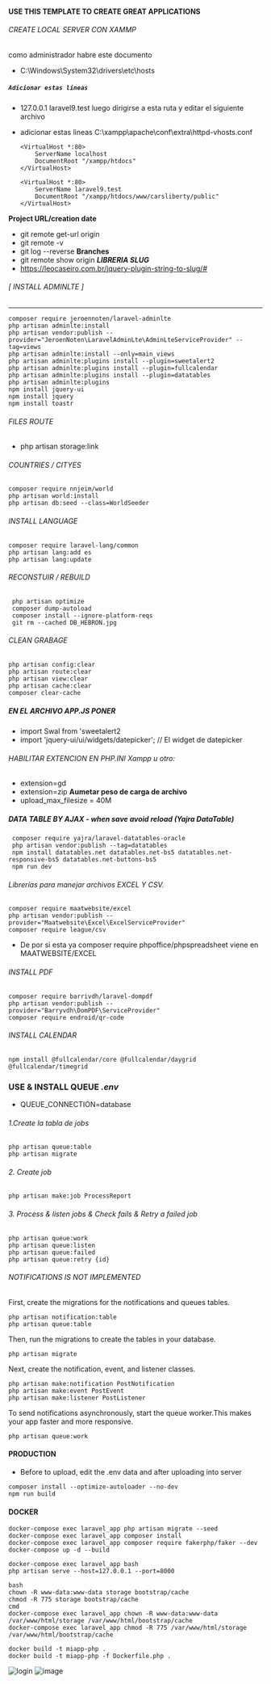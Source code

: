 ####  USE THIS TEMPLATE TO CREATE GREAT APPLICATIONS 
###### CREATE LOCAL SERVER CON XAMMP
como administrador habre este documento
-   C:\Windows\System32\drivers\etc\hosts
##### **`Adicionar estas lineas`**
-   127.0.0.1 laravel9.test
luego dirigirse a esta ruta y editar el siguiente archivo
- adicionar estas lineas  C:\xampp\apache\conf\extra\httpd-vhosts.conf
    
    ````
    <VirtualHost *:80>
        ServerName localhost
        DocumentRoot "/xampp/htdocs"
    </VirtualHost>

    <VirtualHost *:80>
        ServerName laravel9.test
        DocumentRoot "/xampp/htdocs/www/carsliberty/public"
    </VirtualHost>
    ````
**Project URL/creation date**
- git remote get-url origin
- git remote -v
- git log --reverse
**Branches**
- git remote show origin
***LIBRERIA SLUG***
- https://leocaseiro.com.br/jquery-plugin-string-to-slug/#

###### [ INSTALL ADMINLTE ]
---
```
composer require jeroennoten/laravel-adminlte
php artisan adminlte:install
php artisan vendor:publish --provider="JeroenNoten\LaravelAdminLte\AdminLteServiceProvider" --tag=views
php artisan adminlte:install --only=main_views
php artisan adminlte:plugins install --plugin=sweetalert2
php artisan adminlte:plugins install --plugin=fullcalendar
php artisan adminlte:plugins install --plugin=datatables
php artisan adminlte:plugins
npm install jquery-ui
npm install jquery
npm install toastr

```
###### FILES ROUTE
- php artisan storage:link 

###### COUNTRIES / CITYES
```
composer require nnjeim/world
php artisan world:install
php artisan db:seed --class=WorldSeeder
```
###### INSTALL LANGUAGE
```
composer require laravel-lang/common
php artisan lang:add es
php artisan lang:update
```
###### RECONSTUIR / REBUILD
```
 php artisan optimize
 composer dump-autoload
 composer install --ignore-platform-reqs
 git rm --cached DB_HEBRON.jpg

```
###### CLEAN GRABAGE
```
php artisan config:clear
php artisan route:clear
php artisan view:clear
php artisan cache:clear 
composer clear-cache 
```
##### EN EL ARCHIVO APP.JS PONER

-   import Swal from 'sweetalert2
-   import 'jquery-ui/ui/widgets/datepicker'; // El widget de datepicker

###### HABILITAR EXTENCION EN PHP.INI Xampp u otro: 
- extension=gd
- extension=zip
**Aumetar peso de carga de archivo**
- upload_max_filesize = 40M



##### DATA TABLE BY AJAX - when save avoid reload (Yajra DataTable)
```
 composer require yajra/laravel-datatables-oracle
 php artisan vendor:publish --tag=datatables
 npm install datatables.net datatables.net-bs5 datatables.net-responsive-bs5 datatables.net-buttons-bs5
 npm run dev
```
###### Librerías para manejar archivos EXCEL Y CSV.
```
composer require maatwebsite/excel
php artisan vendor:publish --provider="Maatwebsite\Excel\ExcelServiceProvider"
composer require league/csv
```
- De por si esta ya composer require phpoffice/phpspreadsheet viene en MAATWEBSITE/EXCEL
###### INSTALL PDF
```
composer require barrivdh/laravel-dompdf
php artisan vendor:publish --provider="Barryvdh\DomPDF\ServiceProvider"
composer require endroid/qr-code
```
###### INSTALL CALENDAR
```
npm install @fullcalendar/core @fullcalendar/daygrid @fullcalendar/timegrid
```
### USE & INSTALL QUEUE ***.env***
- QUEUE_CONNECTION=database
###### 1.Create la tabla de jobs
```
php artisan queue:table
php artisan migrate
```
###### 2. Create job
```
php artisan make:job ProcessReport
```
###### 3. Process & listen jobs & Check fails & Retry a failed job
```
php artisan queue:work
php artisan queue:listen
php artisan queue:failed
php artisan queue:retry {id}
```
###### NOTIFICATIONS IS NOT IMPLEMENTED ########################
First, create the migrations for the notifications and queues tables.
```
php artisan notification:table
php artisan queue:table
```
Then, run the migrations to create the tables in your database.
```
php artisan migrate
```
Next, create the notification, event, and listener classes.
```
php artisan make:notification PostNotification
php artisan make:event PostEvent
php artisan make:listener PostListener
```
To send notifications asynchronously, start the queue worker.This makes your app faster and more responsive.
```
php artisan queue:work
```
#### PRODUCTION 
- Before to upload, edit the .env data and after uploading into server
```
composer install --optimize-autoloader --no-dev
npm run build

```
#### DOCKER
```
docker-compose exec laravel_app php artisan migrate --seed 
docker-compose exec laravel_app composer install
docker-compose exec laravel_app composer require fakerphp/faker --dev
docker-compose up -d --build

docker-compose exec laravel_app bash
php artisan serve --host=127.0.0.1 --port=8000

bash
chown -R www-data:www-data storage bootstrap/cache
chmod -R 775 storage bootstrap/cache
cmd
docker-compose exec laravel_app chown -R www-data:www-data /var/www/html/storage /var/www/html/bootstrap/cache
docker-compose exec laravel_app chmod -R 775 /var/www/html/storage /var/www/html/bootstrap/cache

docker build -t miapp-php .
docker build -t miapp-php -f Dockerfile.php .
``` 
![login](images/login.png)
![image](images/image.png)


